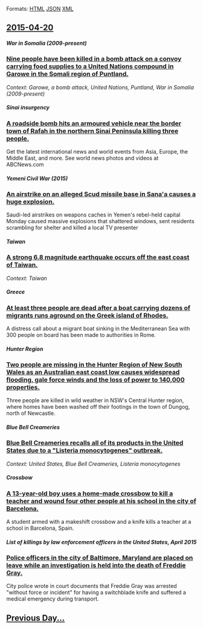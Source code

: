 
Formats: [HTML](2015/04/20/index.html)  [JSON](2015/04/20/index.json)  [XML](2015/04/20/index.xml)  

## [2015-04-20](/news/2015/04/20/index.md)

##### War in Somalia (2009-present)
### [Nine people have been killed in a bomb attack on a convoy carrying food supplies to a United Nations compound in Garowe in the Somali region of Puntland. ](/news/2015/04/20/nine-people-have-been-killed-in-a-bomb-attack-on-a-convoy-carrying-food-supplies-to-a-united-nations-compound-in-garowe-in-the-somali-region.md)
_Context: Garowe, a bomb attack, United Nations, Puntland, War in Somalia (2009-present)_

##### Sinai insurgency
### [A roadside bomb hits an armoured vehicle near the border town of Rafah in the northern Sinai Peninsula killing three people. ](/news/2015/04/20/a-roadside-bomb-hits-an-armoured-vehicle-near-the-border-town-of-rafah-in-the-northern-sinai-peninsula-killing-three-people.md)
Get the latest international news and world events from Asia, Europe, the Middle East, and more. See world news photos and videos at ABCNews.com

##### Yemeni Civil War (2015)
### [An airstrike on an alleged Scud missile base in Sana'a causes a huge explosion. ](/news/2015/04/20/an-airstrike-on-an-alleged-scud-missile-base-in-sana-a-causes-a-huge-explosion.md)
Saudi-led airstrikes on weapons caches in Yemen&#39;s rebel-held capital Monday caused massive explosions that shattered windows, sent residents scrambling for shelter and killed a local TV presenter

##### Taiwan
### [A strong 6.8 magnitude earthquake occurs off the east coast of Taiwan. ](/news/2015/04/20/a-strong-6-8-magnitude-earthquake-occurs-off-the-east-coast-of-taiwan.md)
_Context: Taiwan_

##### Greece
### [At least three people are dead after a boat carrying dozens of migrants runs aground on the Greek island of Rhodes. ](/news/2015/04/20/at-least-three-people-are-dead-after-a-boat-carrying-dozens-of-migrants-runs-aground-on-the-greek-island-of-rhodes.md)
A distress call about a migrant boat sinking in the Mediterranean Sea with 300 people on board has been made to authorities in Rome.

##### Hunter Region
### [Two people are missing in the Hunter Region of New South Wales as an Australian east coast low causes widespread flooding, gale force winds and the loss of power to 140,000 properties. ](/news/2015/04/20/two-people-are-missing-in-the-hunter-region-of-new-south-wales-as-an-australian-east-coast-low-causes-widespread-flooding-gale-force-winds.md)
Three people are killed in wild weather in NSW&#039;s Central Hunter region, where homes have been washed off their footings in the town of Dungog, north of Newcastle.

##### Blue Bell Creameries
### [Blue Bell Creameries recalls all of its products in the United States due to a "Listeria monocytogenes" outbreak. ](/news/2015/04/20/blue-bell-creameries-recalls-all-of-its-products-in-the-united-states-due-to-a-listeria-monocytogenes-outbreak.md)
_Context: United States, Blue Bell Creameries, Listeria monocytogenes_

##### Crossbow
### [A 13-year-old boy uses a home-made crossbow to kill a teacher and wound four other people at his school in the city of Barcelona. ](/news/2015/04/20/a-13-year-old-boy-uses-a-home-made-crossbow-to-kill-a-teacher-and-wound-four-other-people-at-his-school-in-the-city-of-barcelona.md)
A student armed with a makeshift crossbow and a knife kills a teacher at a school in Barcelona, Spain.

##### List of killings by law enforcement officers in the United States, April 2015
### [Police officers in the city of Baltimore, Maryland are placed on leave while an investigation is held into the death of Freddie Gray. ](/news/2015/04/20/police-officers-in-the-city-of-baltimore-maryland-are-placed-on-leave-while-an-investigation-is-held-into-the-death-of-freddie-gray.md)
City police wrote in court documents that Freddie Gray was arrested &quot;without force or incident&quot; for having a switchblade knife and suffered a medical emergency during transport.

## [Previous Day...](/news/2015/04/19/index.md)

